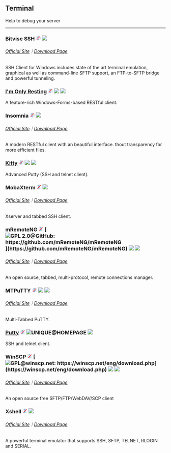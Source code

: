 ## Terminal

Help to debug your server

---

### Bitvise SSH ![](../assets/free.png) ![](../assets/united-states.png)

###### [Official Site](https://www.bitvise.com/index)｜[Download Page](https://www.bitvise.com/download-area)

SSH Client for Windows includes state of the art terminal emulation, graphical as well as command-line SFTP support, an FTP-to-SFTP bridge and powerful tunneling.

### [I'm Only Resting](http://www.swensensoftware.com/im-only-resting) ![](../assets/free.png) ![](../assets/united-states.png) ![](../assets/usb.png)

A feature-rich Windows-Forms-based RESTful client.

### Insomnia ![](../assets/free.png) ![](../assets/united-states.png)

###### [Official Site](https://insomnia.rest/)｜[Download Page](https://insomnia.rest/download/#windows)

A modern RESTful client with an beautiful interface. thout transparency for more efficient files.

### [Kitty](http://www.9bis.net/kitty/) ![](../assets/free.png) ![](../assets/united-states.png) ![](../assets/usb.png)

Advanced Putty \(SSH and telnet client\).

### MobaXterm ![](../assets/free.png) ![](../assets/earth-globe.png)

###### [Official Site](http://mobaxterm.mobatek.net/)｜[Download Page](http://mobaxterm.mobatek.net/download-home-edition.html)

Xserver and tabbed SSH client.

### mRemoteNG ![](../assets/free.png) [![](../assets/open-source-icon.png "GPL 2.0@GitHub: https://github.com/mRemoteNG/mRemoteNG")](https://github.com/mRemoteNG/mRemoteNG) ![](../assets/earth-globe.png) ![](../assets/usb.png)

###### [Official Site](https://mremoteng.org/)｜[Download Page](https://mremoteng.org/download)

An open source, tabbed, multi-protocol, remote connections manager.

### MTPuTTY ![](../assets/free.png) ![](../assets/united-states.png) ![](../assets/usb.png)

###### [Official Site](http://ttyplus.com/multi-tabbed-putty/)｜[Download Page](http://ttyplus.com/downloads.html)

Multi-Tabbed PuTTY.

### [Putty](http://www.chiark.greenend.org.uk/~sgtatham/putty/download.html) ![](../assets/free.png) ![](../assets/open-source-icon.png "UNIQUE@HOMEPAGE") ![](../assets/united-states.png)

SSH and telnet client.

### WinSCP ![](../assets/free.png) [![](../assets/open-source-icon.png "GPL@winscp.net: https://winscp.net/eng/download.php")](https://winscp.net/eng/download.php) ![](../assets/earth-globe.png) ![](../assets/usb.png)

###### [Official Site](https://winscp.net/eng/index.php)｜[Download Page](https://winscp.net/eng/download.php)

An open source free SFTP/FTP/WebDAV/SCP client

### Xshell ![](../assets/free.png) ![](../assets/earth-globe.png)

###### [Official Site](http://www.netsarang.com/products/xsh_overview.html)｜[Download Page](http://www.netsarang.com/download/down_xsh5.html)

A powerful terminal emulator that supports SSH, SFTP, TELNET, RLOGIN and SERIAL.

